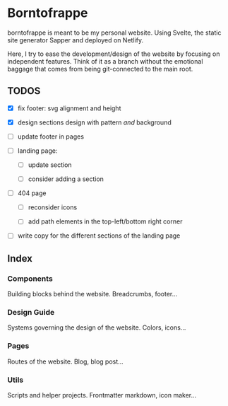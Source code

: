 # Borntofrappe

borntofrappe is meant to be my personal website. Using Svelte, the static site generator Sapper and deployed on Netlify.

Here, I try to ease the development/design of the website by focusing on independent features. Think of it as a branch without the emotional baggage that comes from being git-connected to the main root.

## TODOS

- [x] fix footer: svg alignment and height

- [x] design sections design with pattern _and_ background

- [ ] update footer in pages

- [ ] landing page:

  - [ ] update section

  - [ ] consider adding a section

- [ ] 404 page

  - [ ] reconsider icons

  - [ ] add path elements in the top-left/bottom right corner

- [ ] write copy for the different sections of the landing page

## Index

### Components

Building blocks behind the website. Breadcrumbs, footer...

### Design Guide

Systems governing the design of the website. Colors, icons...

### Pages

Routes of the website. Blog, blog post...

### Utils

Scripts and helper projects. Frontmatter markdown, icon maker...
